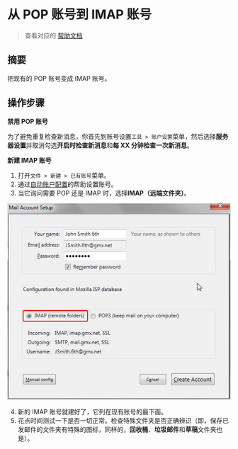 # 从 POP 账号到 IMAP 账号

> 查看对应的 [帮助文档](https://support.mozilla.org/zh-CN/kb/pop-imap)

## 摘要

把现有的 POP 账号变成 IMAP 账号。

## 操作步骤

**禁用 POP 账号**

为了避免重复检查新消息，你首先到账号设置`工具 > 账户设置`菜单，然后选择**服务器设置**并取消勾选**开启时检查新消息**和**每 XX 分钟检查一次新消息**。

**新建 IMAP 账号**

1. 打开`文件 > 新建 > 已有账号`菜单。
2. 通过[自动账户配置](https://github.com/GICEGreenIce/RISCV-testcase/blob/master/Thunderbird/testcase/%E8%87%AA%E5%8A%A8%E8%B4%A6%E6%88%B7%E9%85%8D%E7%BD%AE.md)的帮助设置账号。
3. 当它询问需要 POP 还是 IMAP 时，选择**IMAP（远端文件夹）**。

![POP-IMAP-1](./img/POP-IMAP-1.png)

4. 新的 IMAP 账号就建好了，它列在现有账号的最下面。
5. 花点时间测试一下是否一切正常。检查特殊文件夹是否正确辨识（即，保存已发邮件的文件夹有特殊的图标，同样的，**回收桶**、**垃圾邮件**和**草稿**文件夹也是）。


